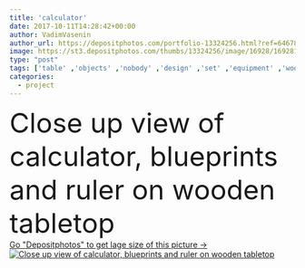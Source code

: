 ```yaml
---
title: 'calculator'
date: 2017-10-11T14:28:42+00:00
author: VadimVasenin
author_url: https://depositphotos.com/portfolio-13324256.html?ref=64678756
image: https://st3.depositphotos.com/thumbs/13324256/image/16928/169281190/api_thumb_450.jpg?forcejpeg=true
type: "post"
tags: ['table' ,'objects' ,'nobody' ,'design' ,'set' ,'equipment' ,'wooden' ,'idea' ,'wood' ,'project' ,'surface' ,'blurred' ,'plan' ,'architect' ,'supplies' ,'ruler' ,'workplace' ,'workspace' ,'calculator' ,'arrangement' ,'tabletop' ,'arranged' ,'blueprints' ,'sketches' ,'schemes' ,'copy space' ,'selective focus' ,'Disposable Cup' ,'coffee to go' ]
categories: 
  - project
---
```

<div aling="center">
            <font size="60"> Close up view of calculator, blueprints and ruler on wooden tabletop</font>   
</div>
<div>
    <a href='https://st3.depositphotos.com/thumbs/13324256/image/16928/169281190/api_thumb_450.jpg?forcejpeg=true?ref=64678756' target=_blank > Go "Depositphotos" to get lage size of this picture ->
        <img href='https://st3.depositphotos.com/thumbs/13324256/image/16928/169281190/api_thumb_450.jpg?forcejpeg=true?ref=64678756' src='https://st3.depositphotos.com/13324256/16928/i/950/depositphotos_169281190-stock-photo-calculator.jpg?forcejpeg=true' alt='Close up view of calculator, blueprints and ruler on wooden tabletop' >
    </a>
</div>
